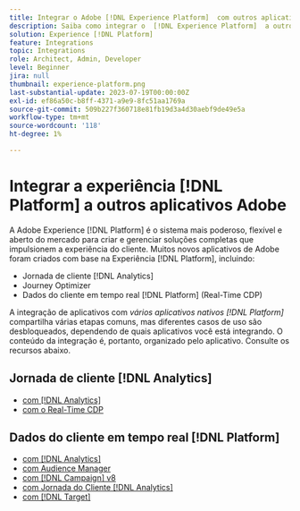 ```yaml
---
title: Integrar o Adobe [!DNL Experience Platform]  com outros aplicativos Adobe
description: Saiba como integrar o  [!DNL Experience Platform]  a outros aplicativos Adobe.
solution: Experience [!DNL Platform]
feature: Integrations
topic: Integrations
role: Architect, Admin, Developer
level: Beginner
jira: null
thumbnail: experience-platform.png
last-substantial-update: 2023-07-19T00:00:00Z
exl-id: ef86a50c-b8ff-4371-a9e9-8fc51aa1769a
source-git-commit: 509b227f360718e81fb19d3a4d30aebf9de49e5a
workflow-type: tm+mt
source-wordcount: '118'
ht-degree: 1%

---
```


# Integrar a experiência [!DNL Platform] a outros aplicativos Adobe

A Adobe Experience [!DNL Platform] é o sistema mais poderoso, flexível e aberto do mercado para criar e gerenciar soluções completas que impulsionem a experiência do cliente. Muitos novos aplicativos de Adobe foram criados com base na Experiência [!DNL Platform], incluindo:

* Jornada de cliente [!DNL Analytics]
* Journey Optimizer
* Dados do cliente em tempo real [!DNL Platform] (Real-Time CDP)

A integração de aplicativos com _vários aplicativos nativos [!DNL Platform]_ compartilha várias etapas comuns, mas diferentes casos de uso são desbloqueados, dependendo de quais aplicativos você está integrando. O conteúdo da integração é, portanto, organizado pelo aplicativo. Consulte os recursos abaixo.


## Jornada de cliente [!DNL Analytics]

* [com [!DNL Analytics]](../cja/customer-journey-analytics-analytics.md)
* [com o Real-Time CDP](../cja/cja-rtcdp.md)

## Dados do cliente em tempo real [!DNL Platform]

* [com [!DNL Analytics]](../rtcdp/rtcdp-analytics.md)
* [com Audience Manager](../rtcdp/rtcdp-aam.md)
* [com [!DNL Campaign] v8](../rtcdp/rtcdp-campaign.md)
* [com Jornada do Cliente [!DNL Analytics]](../rtcdp/rtcdp-cja.md)
* [com [!DNL Target]](../rtcdp/rtcdp-target.md)

